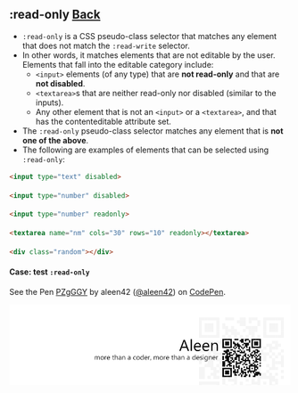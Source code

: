 ## :read-only [**Back**](./../pseudoClass.md)

- `:read-only` is a CSS pseudo-class selector that matches any element that does not match the `:read-write` selector.
- In other words, it matches elements that are not editable by the user. Elements that fall into the editable category include:
    - `<input>` elements (of any type) that are **not read-only** and that are **not disabled**.
    - `<textarea>`s that are neither read-only nor disabled (similar to the inputs).
    - Any other element that is not an `<input>` or a `<textarea>`, and that has the contenteditable attribute set.
- The `:read-only` pseudo-class selector matches any element that is **not one of the above**.
- The following are examples of elements that can be selected using `:read-only`:

```html
<input type="text" disabled>

<input type="number" disabled>

<input type="number" readonly>

<textarea name="nm" cols="30" rows="10" readonly></textarea>

<div class="random"></div>
```

#### Case: test `:read-only`

<p data-height="266" data-theme-id="21735" data-slug-hash="PZgGGY" data-default-tab="result" data-user="aleen42" class='codepen'>See the Pen <a href='http://codepen.io/aleen42/pen/PZgGGY/'>PZgGGY</a> by aleen42 (<a href='http://codepen.io/aleen42'>@aleen42</a>) on <a href='http://codepen.io'>CodePen</a>.</p>
<script async src="//assets.codepen.io/assets/embed/ei.js"></script>

<a href="http://aleen42.github.io/" target="_blank" ><img src="./../../../pic/tail.gif"></a>